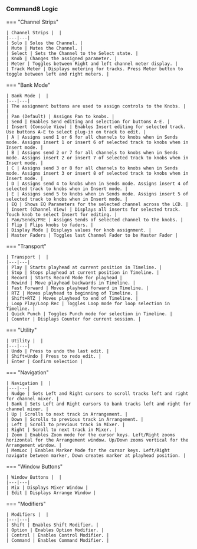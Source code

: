 #

### Command8 Logic

=== "Channel Strips"

    | Channel Strips |  |
    |---|---|
    | Solo | Solos the Channel. |
    | Mute | Mutes the Channel. |
    | Select | Sets the Channel to the Select state. |
    | Knob | Changes the assigned parameter. |
    | Meter | Toggles between Right and left channel meter display. |
    | Track Meter | Displays metering for tracks. Press Meter button to toggle between left and right meters. |

=== "Bank Mode"

    | Bank Mode |  |
    |---|---|
    | The assignment buttons are used to assign controls to the Knobs. |  |
    | Pan (Default) | Assigns Pan to knobs. |
    | Send | Enables Send editing and selection for buttons A-E. |
    | Insert (Console View) | Enables Insert editing for selected track. Use buttons A-E to select plug-in on track to edit. |
    | A | Assigns send 1 or 6 for all channels to knobs when in Sends mode. Assigns insert 1 or insert 6 of selected track to knobs when in Insert mode. |
    | B | Assigns send 2 or 7 for all channels to knobs when in Sends mode. Assigns insert 2 or insert 7 of selected track to knobs when in Insert mode. |
    | C | Assigns send 3 or 8 for all channels to knobs when in Sends mode. Assigns insert 3 or insert 8 of selected track to knobs when in Insert mode. |
    | D | Assigns send 4 to knobs when in Sends mode. Assigns insert 4 of selected track to knobs when in Insert mode. |
    | E | Assigns send 5 to knobs when in Sends mode. Assigns insert 5 of selected track to knobs when in Insert mode. |
    | EQ | Shows EQ Parameters for the selected channel across the LCD. |
    | Insert (Channel View) | Displays all inserts for selected track. Touch knob to select Insert for editing. |
    | Pan/Sends/PRE | Assigns Sends of selected channel to the knobs. |
    | Flip | Flips knobs to faders. |
    | Display Mode | Displays values for knob assignment. |
    | Master Faders | Toggles last Channel Fader to be Master Fader |

=== "Transport"

    | Transport |  |
    |---|---|
    | Play | Starts playhead at current position in Timeline. |
    | Stop | Stops playhead at current position in Timeline. |
    | Record | Starts Record Mode for playhead |
    | Rewind | Move playhead backwards in Timeline. |
    | Fast Forward | Moves playhead forward in Timeline. |
    | RTZ | Moves playhead to beginning of Timeline. |
    | Shift+RTZ | Moves playhead to end of Timeline. |
    | Loop Play/Loop Rec | Toggles Loop mode for loop selection in Timeline. |
    | Quick Punch | Toggles Punch mode for selection in Timeline. |
    | Counter | Displays Counter for current session. |

=== "Utility"

    | Utility |  |
    |---|---|
    | Undo | Press to undo the last edit. |
    | Shift+Undo | Press to redo edit. |
    | Enter | Confirm selection |

=== "Navigation"

    | Navigation |  |
    |---|---|
    | Nudge | Sets Left and Right cursors to scroll tracks left and right for channel mixer. |
    | Bank | Sets Left and Right cursors to bank tracks left and right for channel mixer. |
    | Up | Scrolls to next track in Arrangement. |
    | Down | Scrolls to previous track in Arrangement. |
    | Left | Scroll to previous track in MIxer. |
    | Right | Scroll to next track in Mixer. |
    | Zoom | Enables Zoom mode for the cursor keys. Left/Right zooms horizontal for the Arrangement window. Up/Down zooms vertical for the Arrangement window. |
    | MemLoc | Enables Marker Mode for the cursor keys. Left/Right navigate between marker, Down creates marker at playhead position. |

=== "Window Buttons"

    | Window Buttons |  |
    |---|---|
    | Mix | Displays Mixer Window |
    | Edit | Displays Arrange Window |

=== "Modifiers"

    | Modifiers |  |
    |---|---|
    | Shift | Enables Shift Modifier. |
    | Option | Enables Option Modifier. |
    | Control | Enables Control Modifier. |
    | Command | Enables Command Modifier. |
